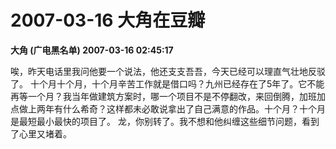# 2007-03-16 大角在豆瓣

**大角 (广电黑名单) 2007-03-16 02:45:17**

唉，昨天电话里我问他要一个说法，他还支支吾吾，今天已经可以理直气壮地反驳了。 十个月十个月，十个月辛苦工作就是借口吗？九州已经存在了5年了。它不能再等一个月？我当年做建筑方案时，哪一个项目不是不停翻改，来回倒腾，加班加点做上两年有什么希奇？这样都未必敢说拿出了自己满意的作品。十个月？十个月是最短最小最快的项目了。 龙，你别转了。我不想和他纠缠这些细节问题，看到了心里又堵着。
